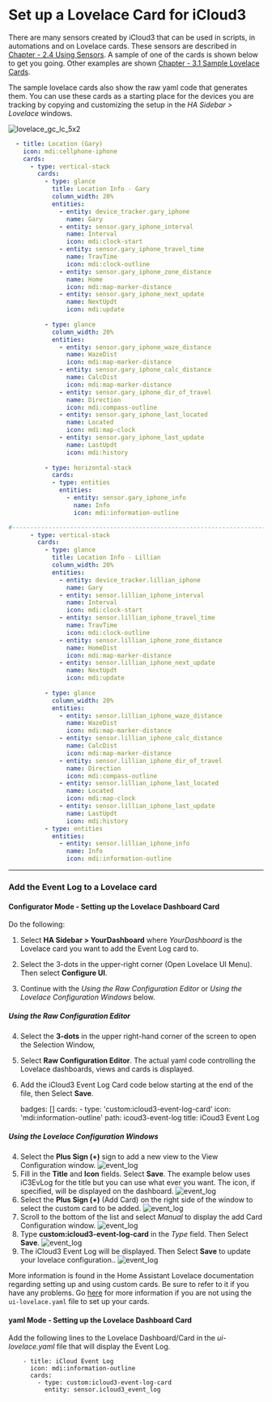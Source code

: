 # Set up a Lovelace Card for iCloud3

There are many sensors created by iCloud3 that can be used in scripts, in automations and on Lovelace cards. These sensors are described in [Chapter - 2.4 Using Sensors](). A sample of one of the cards is shown below to get you going. Other examples are shown [Chapter - 3.1 Sample Lovelace Cards](). 

The sample lovelace cards also show the raw yaml code that generates them. You can use these cards as a starting place for the devices you are tracking by copying and customizing the setup in the *HA Sidebar > Lovelace* windows.



![lovelace_gc_lc_5x2](../images/lovelace_gc_lc_5x2.jpg)

```yaml
  - title: Location (Gary)
    icon: mdi:cellphone-iphone
    cards:
      - type: vertical-stack
        cards:
          - type: glance
            title: Location Info - Gary
            column_width: 20%
            entities:
              - entity: device_tracker.gary_iphone
                name: Gary
              - entity: sensor.gary_iphone_interval
                name: Interval
                icon: mdi:clock-start
              - entity: sensor.gary_iphone_travel_time
                name: TravTime
                icon: mdi:clock-outline
              - entity: sensor.gary_iphone_zone_distance
                name: Home
                icon: mdi:map-marker-distance 
              - entity: sensor.gary_iphone_next_update
                name: NextUpdt
                icon: mdi:update
         
          - type: glance
            column_width: 20%
            entities:
              - entity: sensor.gary_iphone_waze_distance
                name: WazeDist
                icon: mdi:map-marker-distance
              - entity: sensor.gary_iphone_calc_distance
                name: CalcDist
                icon: mdi:map-marker-distance
              - entity: sensor.gary_iphone_dir_of_travel
                name: Direction
                icon: mdi:compass-outline
              - entity: sensor.gary_iphone_last_located
                name: Located
                icon: mdi:map-clock
              - entity: sensor.gary_iphone_last_update
                name: LastUpdt
                icon: mdi:history
              
          - type: horizontal-stack
            cards:
            - type: entities
              entities:
                - entity: sensor.gary_iphone_info
                  name: Info
                  icon: mdi:information-outline 

#-------------------------------------------------------------------------              
      - type: vertical-stack
        cards:
          - type: glance
            title: Location Info - Lillian
            column_width: 20%
            entities:
              - entity: device_tracker.lillian_iphone
                name: Gary
              - entity: sensor.lillian_iphone_interval
                name: Interval
                icon: mdi:clock-start
              - entity: sensor.lillian_iphone_travel_time
                name: TravTime
                icon: mdi:clock-outline
              - entity: sensor.lillian_iphone_zone_distance
                name: HomeDist
                icon: mdi:map-marker-distance 
              - entity: sensor.lillian_iphone_next_update
                name: NextUpdt
                icon: mdi:update
         
          - type: glance
            column_width: 20%
            entities:
              - entity: sensor.lillian_iphone_waze_distance
                name: WazeDist
                icon: mdi:map-marker-distance
              - entity: sensor.lillian_iphone_calc_distance
                name: CalcDist
                icon: mdi:map-marker-distance
              - entity: sensor.lillian_iphone_dir_of_travel
                name: Direction
                icon: mdi:compass-outline
              - entity: sensor.lillian_iphone_last_located
                name: Located
                icon: mdi:map-clock
              - entity: sensor.lillian_iphone_last_update
                name: LastUpdt
                icon: mdi:history
          - type: entities
            entities:
              - entity: sensor.lillian_iphone_info
                name: Info
                icon: mdi:information-outline 

```



-----

### Add the Event Log to a Lovelace card

#### Configurator Mode - Setting up the Lovelace Dashboard Card

Do the following:

1. Select  **HA Sidebar > YourDashboard** where *YourDashboard* is the Lovelace card you want to add the Event Log card to.

2. Select the 3-dots in the upper-right corner (Open Lovelace UI Menu). Then select **Configure UI**.

3. Continue with the *Using the Raw Configuration Editor* or *Using the Lovelace Configuration Windows* below.

##### Using the Raw Configuration Editor

4. Select the **3-dots** in the upper right-hand corner of the screen to open the Selection Window, 
5. Select **Raw Configuration Editor**. The actual yaml code controlling the Lovelace dashboards, views and cards is displayed. 
6. Add the iCloud3 Event Log Card code below starting at the end of the file, then Select **Save**.


	badges: []
	  cards:
	    - type: 'custom:icloud3-event-log-card'
	      icon: 'mdi:information-outline'
	      path: icoud3-event-log
	      title: iCoud3 Event Log

##### Using the Lovelace Configuration Windows

4. Select the **Plus Sign (+)** sign to add a new view to the View Configuration window.
   ![event_log](../images/lovelace_evlog_edit_ui.jpg)
5. Fill in the **Title** and **Icon** fields. Select **Save**. The example below uses iC3EvLog for the title but you can use what ever you want. The icon, if specified, will be displayed on the dashboard.
   ![event_log](../images/lovelace_evlog_view_configuration.jpg)
6. Select the **Plus Sign (+)** (Add Card) on the right side of the window to select the custom card to be added.
   ![event_log](../images/lovelace_evlog_add_button.jpg)
7. Scroll to the bottom of the list and select *Manual* to display the add Card Configuration window.
   ![event_log](../images/lovelace_evlog_add_manual_card.jpg)
8. Type **custom:icloud3-event-log-card** in the *Type* field. Then Select **Save**.
   ![event_log](../images/lovelace_evlog_card_configuration.jpg)
9. The iCloud3 Event Log will be displayed. Then Select **Save** to update your lovelace configuration..
   ![event_log](../images/lovelace_evlog_card_configuration2.jpg)

More information is found in the Home Assistant Lovelace documentation regarding setting up and using custom cards. Be sure to refer to it if you have any problems. Go [here](https://community.home-assistant.io/t/how-do-i-add-custom-cards-with-the-lovelace-ui/97902) for more information if you are not using the `ui-lovelace.yaml` file to set up your cards.

#### yaml Mode - Setting up the Lovelace Dashboard Card

Add the following lines to the Lovelace Dashboard/Card in the *ui-lovelace.yaml* file that will display the Event Log.

```
    - title: iCloud Event Log
      icon: mdi:information-outline 
      cards: 
        - type: custom:icloud3-event-log-card
          entity: sensor.icloud3_event_log
```

